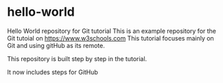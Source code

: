 # hello-world
Hello World repository for Git tutorial
This is an example repository for the Git tutoial on https://www.w3schools.com
This tutorial focuses mainly on Git and using gitHub as its remote.

This repository is built step by step in the tutorial.

It now includes steps for GitHub
